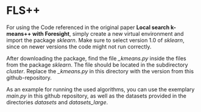 # FLS++

For using the Code referenced in the original paper **Local search k-means++ with Foresight**, simply create a new virtual environment and import the package *sklearn*.
Make sure to select version 1.0 of *sklearn*, since on newer versions the code might not run correctly.

After downloading the package, find the file *_kmeans.py* inside the files from the package *sklearn*. The file should be located
in the subdirectory *cluster*. Replace the *_kmeans.py* in this directory with the version from this github-repository.

As an example for running the used algorithms, you can use the exemplary *main.py* in this github repository, as well as the datasets provided in the directories
*datasets* and *datasets_large*.
